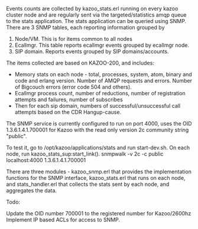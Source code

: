 
Events counts are collected by kazoo_stats.erl running on every kazoo
cluster node and are regularly sent via the targeted/statistics amqp queue to
the stats application. The stats application can be queried using SNMP.
There are 3 SNMP tables, each reporting information grouped by
1. Node/VM. This is for items common to all nodes
2. Ecallmgr. This table reports ecallmgr events grouped by ecallmgr node.
3. SIP domain. Reports events grouped by SIP domains/accounts.

The items collected are based on KAZOO-200, and includes:

* Memory stats on each node - total, processes, system, atom, binary and code
and erlang version. Number of AMQP requests and errors. Number of Bigcouch
errors (error code 504 and others).
* Ecallmgr process count, number of reductions, number of registration
attempts and failures, number of subscribes
* Then for each sip domain, numbers of successful/unsuccessful call attempts
based on the CDR Hangup-cause.

The SNMP service is currently configured to run on port 4000, uses the
OID 1.3.6.1.4.1.700001 for Kazoo with the read only version 2c community string
"public".

To test it, go to /opt/kazoo/applications/stats and run start-dev.sh. On each
node, run kazoo_stats_sup:start_link().
snmpwalk -v 2c -c public localhost:4000 1.3.6.1.4.1.700001

There are three modules - kazoo_snmp.erl that provides the implementation
functions for the SNMP interface, kazoo_stats.erl that runs on each node,
and stats_handler.erl that collects the stats sent by each node, and
aggregates the data.


Todo:

Update the OID number 700001 to the registered number for Kazoo/2600hz
Implement IP based ACLs for access to SNMP.
